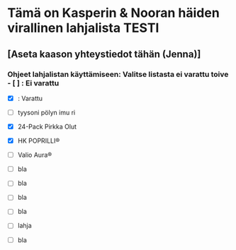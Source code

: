 # Tämä on Kasperin & Nooran häiden virallinen lahjalista TESTI
## [Aseta kaason yhteystiedot tähän (Jenna)]
### Ohjeet lahjalistan käyttämiseen: Valitse listasta ei varattu toive - [ ] : Ei varattu


- [x] : Varattu

- [ ] tyysoni pölyn imu ri 
- [x] 24-Pack Pirkka Olut
- [x] HK POPRILLI® 
- [ ] Valio Aura® 
- [ ] bla
- [ ] bla
- [ ] bla
- [ ] bla
- [ ] lahja
- [ ] bla

